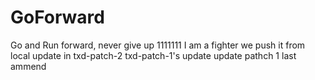 # GoForward
Go and Run forward, never give up
1111111
I am a fighter
we push it from local
update in txd-patch-2
txd-patch-1's update
update pathch 1 last
ammend
